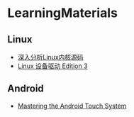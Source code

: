 # LearningMaterials
## Linux
* [深入分析Linux内核源码](http://oss.org.cn/kernel-book/)
* [Linux 设备驱动 Edition 3](http://oss.org.cn/kernel-book/ldd3/)

## Android
+ [Mastering the Android Touch System](http://v.youku.com/v_show/id_XODQ1MjI2MDQ0.html?f=23088492)
